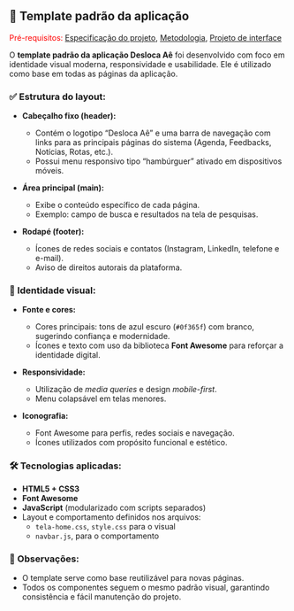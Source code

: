 ## 🧩 Template padrão da aplicação

<span style="color:red">Pré-requisitos: <a href="03-Product-design.md"> Especificação do projeto</a></span>, <a href="04-Metodologia.md"> Metodologia</a>, <a href="05-Projeto-interface.md"> Projeto de interface</a>

O **template padrão da aplicação Desloca Aê** foi desenvolvido com foco em identidade visual moderna, responsividade e usabilidade. Ele é utilizado como base em todas as páginas da aplicação.

### ✅ Estrutura do layout:

- **Cabeçalho fixo (header):**
  - Contém o logotipo “Desloca Aê” e uma barra de navegação com links para as principais páginas do sistema (Agenda, Feedbacks, Notícias, Rotas, etc.).
  - Possui menu responsivo tipo “hambúrguer” ativado em dispositivos móveis.
  
- **Área principal (main):**
  - Exibe o conteúdo específico de cada página.
  - Exemplo: campo de busca e resultados na tela de pesquisas.

- **Rodapé (footer):**
  - Ícones de redes sociais e contatos (Instagram, LinkedIn, telefone e e-mail).
  - Aviso de direitos autorais da plataforma.

### 🎨 Identidade visual:

- **Fonte e cores:**
  - Cores principais: tons de azul escuro (`#0f365f`) com branco, sugerindo confiança e modernidade.
  - Ícones e texto com uso da biblioteca **Font Awesome** para reforçar a identidade digital.
  
- **Responsividade:**
  - Utilização de *media queries* e design *mobile-first*.
  - Menu colapsável em telas menores.
  
- **Iconografia:**
  - Font Awesome para perfis, redes sociais e navegação.
  - Ícones utilizados com propósito funcional e estético.

### 🛠️ Tecnologias aplicadas:

- **HTML5 + CSS3**
- **Font Awesome**
- **JavaScript** (modularizado com scripts separados)
- Layout e comportamento definidos nos arquivos:
  - `tela-home.css`, `style.css` para o visual
  - `navbar.js`, para o comportamento

### 🧪 Observações:

- O template serve como base reutilizável para novas páginas.
- Todos os componentes seguem o mesmo padrão visual, garantindo consistência e fácil manutenção do projeto.

